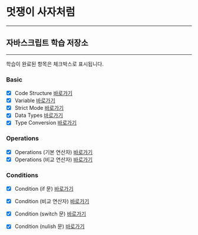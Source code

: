 
# 멋쟁이 사자처럼
---
## 자바스크립트 학습 저장소
---

학습이 완료된 항목은 체크박스로 표시됩니다.

### Basic
- [x] Code Structure [바로가기](www.naver.com)
- [x] Variable [바로가기](www.naver.com)
- [x] Strict Mode [바로가기](www.naver.com)
- [x] Data Types [바로가기](www.naver.com)
- [x] Type Conversion [바로가기](www.naver.com)

### Operations

- [x] Operations (기본 연산자) [바로가기](www.naver.com)
- [x] Operations (비교 연산자) [바로가기](www.naver.com)

### Conditions

- [x] Condition (if 문) [바로가기](www.naver.com)
- [x] Condition (비교 연산자) [바로가기](www.naver.com)
- [x] Condition (switch 문) [바로가기](www.naver.com)
- [x] Condition (nulish 문) [바로가기](www.naver.com)






